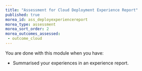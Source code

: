 ```yaml
---
title: "Assessment for Cloud Deployment Experience Report"
published: true
morea_id: ass_deployexperiencereport
morea_type: assessment
morea_sort_order: 2
morea_outcomes_assessed:
 - outcome_cloud
---
```

You are done with this module when you have:

- Summarised your experiences in an experience report.

